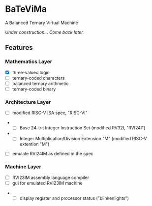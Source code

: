 # BaTeViMa
A Balanced Ternary Virtual Machine

*Under construction... Come back later.*

## Features

### Mathematics Layer 
- [X] three-valued logic
- [ ] ternary-coded characters
- [ ] balanced ternary arithmetic
- [ ] ternary-coded binary

### Architecture Layer
- [ ] modified RISC-V ISA spec, "RISC-VI"
- - [ ] Base 24-trit Integer Instruction Set (modified RV32I, "RVI24I")
- - [ ] Integer Multiplication/Division Extension "M" (modified RISC-V extention "M")
- [ ] emulate RVI24IM as defined in the spec

### Machine Layer
- [ ] RVI23IM assembly language compiler
- [ ] gui for emulated RVI23IM machine
- - [ ] display register and processor status ("blinkenlights")